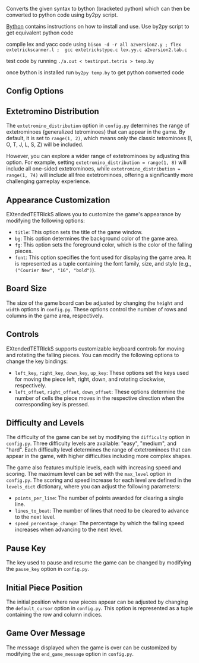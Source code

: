 
Converts the given syntax to bython (bracketed python) which can then be converted to python code using by2py script.

[Bython](https://github.com/mathialo/bython/tree/master) contains instructions on how to install and use. Use by2py script to get equivalent python code

compile lex and yacc code using `bison -d -r all a2version2.y ; flex extetrickscanner.l ;  gcc extetrickstype.c lex.yy.c a2version2.tab.c`

test code by running `./a.out < testinput.tetris > temp.by`

once bython is installed run `by2py temp.by` to get python converted code

## Config Options

## Extetromino Distribution

The `extetromino_distribution` option in `config.py` determines the range of extetrominoes (generalized tetrominoes) that can appear in the game. By default, it is set to `range(1, 2)`, which means only the classic tetrominoes (I, O, T, J, L, S, Z) will be included.

However, you can explore a wider range of extetrominoes by adjusting this option. For example, setting `extetromino_distribution = range(1, 8)` will include all one-sided extetrominoes, while `extetromino_distribution = range(1, 74)` will include all free extetrominoes, offering a significantly more challenging gameplay experience.

## Appearance Customization

EXtendedTETRIckS allows you to customize the game's appearance by modifying the following options:

- `title`: This option sets the title of the game window.
- `bg`: This option determines the background color of the game area.
- `fg`: This option sets the foreground color, which is the color of the falling pieces.
- `font`: This option specifies the font used for displaying the game area. It is represented as a tuple containing the font family, size, and style (e.g., `("Courier New", "16", "bold")`).

## Board Size

The size of the game board can be adjusted by changing the `height` and `width` options in `config.py`. These options control the number of rows and columns in the game area, respectively.

## Controls

EXtendedTETRIckS supports customizable keyboard controls for moving and rotating the falling pieces. You can modify the following options to change the key bindings:

- `left_key`, `right_key`, `down_key`, `up_key`: These options set the keys used for moving the piece left, right, down, and rotating clockwise, respectively.
- `left_offset`, `right_offset`, `down_offset`: These options determine the number of cells the piece moves in the respective direction when the corresponding key is pressed.

## Difficulty and Levels

The difficulty of the game can be set by modifying the `difficulty` option in `config.py`. Three difficulty levels are available: "easy", "medium", and "hard". Each difficulty level determines the range of extetrominoes that can appear in the game, with higher difficulties including more complex shapes.

The game also features multiple levels, each with increasing speed and scoring. The maximum level can be set with the `max_level` option in `config.py`. The scoring and speed increase for each level are defined in the `levels_dict` dictionary, where you can adjust the following parameters:

- `points_per_line`: The number of points awarded for clearing a single line.
- `lines_to_beat`: The number of lines that need to be cleared to advance to the next level.
- `speed_percentage_change`: The percentage by which the falling speed increases when advancing to the next level.

## Pause Key

The key used to pause and resume the game can be changed by modifying the `pause_key` option in `config.py`.

## Initial Piece Position

The initial position where new pieces appear can be adjusted by changing the `default_cursor` option in `config.py`. This option is represented as a tuple containing the row and column indices.

## Game Over Message

The message displayed when the game is over can be customized by modifying the `end_game_message` option in `config.py`.
